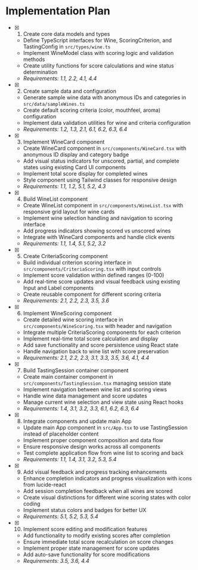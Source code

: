 # Implementation Plan

- [x] 1. Create core data models and types

  - Define TypeScript interfaces for Wine, ScoringCriterion, and TastingConfig in `src/types/wine.ts`
  - Implement WineModel class with scoring logic and validation methods
  - Create utility functions for score calculations and wine status determination
  - _Requirements: 1.1, 2.2, 4.1, 4.4_

- [x] 2. Create sample data and configuration

  - Generate sample wine data with anonymous IDs and categories in `src/data/sampleWines.ts`
  - Create default scoring criteria (color, mouthfeel, aroma) configuration
  - Implement data validation utilities for wine and criteria configuration
  - _Requirements: 1.2, 1.3, 2.1, 6.1, 6.2, 6.3, 6.4_

- [x] 3. Implement WineCard component

  - Create WineCard component in `src/components/WineCard.tsx` with anonymous ID display and category badge
  - Add visual status indicators for unscored, partial, and complete states using existing Card UI components
  - Implement total score display for completed wines
  - Style component using Tailwind classes for responsive design
  - _Requirements: 1.1, 1.2, 5.1, 5.2, 4.3_

- [x] 4. Build WineList component

  - Create WineList component in `src/components/WineList.tsx` with responsive grid layout for wine cards
  - Implement wine selection handling and navigation to scoring interface
  - Add progress indicators showing scored vs unscored wines
  - Integrate with WineCard components and handle click events
  - _Requirements: 1.1, 1.4, 5.1, 5.2, 3.2_

- [x] 5. Create CriteriaScoring component

  - Build individual criterion scoring interface in `src/components/CriteriaScoring.tsx` with input controls
  - Implement score validation within defined ranges (0-100)
  - Add real-time score updates and visual feedback using existing Input and Label components
  - Create reusable component for different scoring criteria
  - _Requirements: 2.1, 2.2, 2.3, 3.5, 3.6_

- [x] 6. Implement WineScoring component

  - Create detailed wine scoring interface in `src/components/WineScoring.tsx` with header and navigation
  - Integrate multiple CriteriaScoring components for each criterion
  - Implement real-time total score calculation and display
  - Add save functionality and score persistence using React state
  - Handle navigation back to wine list with score preservation
  - _Requirements: 2.1, 2.2, 2.3, 3.1, 3.3, 3.5, 3.6, 4.1, 4.4_

- [x] 7. Build TastingSession container component

  - Create main container component in `src/components/TastingSession.tsx` managing session state
  - Implement navigation between wine list and scoring views
  - Handle wine data management and score updates
  - Manage current wine selection and view state using React hooks
  - _Requirements: 1.4, 3.1, 3.2, 3.3, 6.1, 6.2, 6.3, 6.4_

- [x] 8. Integrate components and update main App

  - Update main App component in `src/App.tsx` to use TastingSession instead of placeholder content
  - Implement proper component composition and data flow
  - Ensure responsive design works across all components
  - Test complete application flow from wine list to scoring and back
  - _Requirements: 1.1, 1.4, 3.1, 3.2, 5.3, 5.4_

- [x] 9. Add visual feedback and progress tracking enhancements

  - Enhance completion indicators and progress visualization with icons from lucide-react
  - Add session completion feedback when all wines are scored
  - Create visual distinctions for different wine scoring states with color coding
  - Implement status colors and badges for better UX
  - _Requirements: 5.1, 5.2, 5.3, 5.4_

- [x] 10. Implement score editing and modification features
  - Add functionality to modify existing scores after completion
  - Ensure immediate total score recalculation on score changes
  - Implement proper state management for score updates
  - Add auto-save functionality for score modifications
  - _Requirements: 3.5, 3.6, 4.4_

